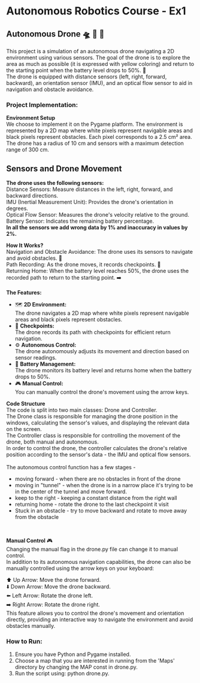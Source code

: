 # Autonomous Robotics Course - Ex1

## Autonomous Drone 🛸 🚁 📍
This project is a simulation of an autonomous drone navigating a 2D environment using various sensors. The goal of the drone is to explore the area as much as possible (it is expressed with yellow coloring) and return to the starting point when the battery level drops to 50%. 🔋 <br /> 
The drone is equipped with distance sensors (left, right, forward, backward), an orientation sensor (IMU), and an optical flow sensor to aid in navigation and obstacle avoidance.

### Project Implementation:
**Environment Setup** <br />
We choose to implement it on the Pygame platform.
The environment is represented by a 2D map where white pixels represent navigable areas and black pixels represent obstacles. Each pixel corresponds to a 2.5 cm² area. The drone has a radius of 10 cm and sensors with a maximum detection range of 300 cm.

## Sensors and Drone Movement<br />
**The drone uses the following sensors:** <br />
Distance Sensors: Measure distances in the left, right, forward, and backward directions.<br />
IMU (Inertial Measurement Unit): Provides the drone's orientation in degrees.<br />
Optical Flow Sensor: Measures the drone's velocity relative to the ground.<br />
Battery Sensor: Indicates the remaining battery percentage.<br />
**In all the sensors we add wrong data by 1% and inaccuracy in values ​​by 2%.**
<br />

**How It Works?** <br />
Navigation and Obstacle Avoidance: The drone uses its sensors to navigate and avoid obstacles. 🚧<br />
Path Recording: As the drone moves, it records checkpoints. 📍<br />
Returning Home: When the battery level reaches 50%, the drone uses the recorded path to return to the starting point. ➡️<br />
<br />
**The Features:** <br />
* 🗺️ __2D Environment:__ <br />
The drone navigates a 2D map where white pixels represent navigable areas and black pixels represent obstacles.<br />
* 📍 __Checkpoints:__ <br /> 
The drone records its path with checkpoints for efficient return navigation.<br />
* ⚙️ __Autonomous Control:__ <br /> 
The drone autonomously adjusts its movement and direction based on sensor readings.<br />
* 🔋 __Battery Management:__ <br /> 
The drone monitors its battery level and returns home when the battery drops to 50%.<br />
* 🎮 __Manual Control:__ <br /> 
You can manually control the drone's movement using the arrow keys.<br />

**Code Structure** <br />
The code is split into two main classes: Drone and Controller.<br />
The Drone class is responsible for managing the drone position in the windows, calculating the sensor's values, and displaying the relevant data on the screen. <br />
The Controller class is responsible for controlling the movement of the drone, both manual and autonomous. <br />
In order to control the drone, the controller calculates the drone's relative position according to the sensor's data - the IMU and optical flow sensors. <br />
<br />
The autonomous control function has a few stages - 
- moving forward - when there are no obstacles in front of the drone
- moving in "tunnel" - when the drone is in a narrow place it's trying to be in the center of the tunnel and move forward.
- keep to the right - keeping a constant distance from the right wall
- returning home - rotate the drone to the last checkpoint it visit
- Stuck in an obstacle - try to move backward and rotate to move away from the obstacle
<br />

**Manual Control** 🎮<br />
Changing the manual flag in the drone.py file can change it to manual control. <br />
In addition to its autonomous navigation capabilities, the drone can also be manually controlled using the arrow keys on your keyboard:<br />

⬆️ Up Arrow: Move the drone forward.<br />
⬇️ Down Arrow: Move the drone backward.<br />
⬅️ Left Arrow: Rotate the drone left.<br />
➡️ Right Arrow: Rotate the drone right.<br />
This feature allows you to control the drone's movement and orientation directly, providing an interactive way to navigate the environment and avoid obstacles manually. <br />

### How to Run: <br />
1. Ensure you have Python and Pygame installed.<br />
2. Choose a map that you are interested in running from the 'Maps' directory by changing the MAP const in drone.py. <br />
3. Run the script using: python drone.py. <br />
